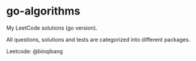 # go-algorithms

My LeetCode solutions (go version).

All questions, solutions and tests are categorized into different packages.

Leetcode: @binqibang